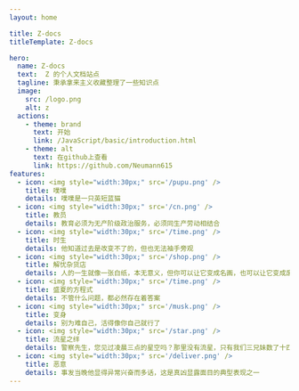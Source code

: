 ```yaml
---
layout: home

title: Z-docs
titleTemplate: Z-docs

hero:
  name: Z-docs
  text:  Z 的个人文档站点
  tagline: 秉承拿来主义收藏整理了一些知识点
  image:
    src: /logo.png
    alt: z
  actions:
    - theme: brand
      text: 开始
      link: /JavaScript/basic/introduction.html
    - theme: alt
      text: 在github上查看
      link: https://github.com/Neumann615
features:
  - icon: <img style="width:30px;" src='/pupu.png' />
    title: 噗噗
    details: 噗噗是一只英短蓝猫
  - icon: <img style="width:30px;" src='/cn.png' />
    title: 教员
    details: 教育必须为无产阶级政治服务，必须同生产劳动相结合
  - icon: <img style="width:30px;" src='/time.png' />
    title: 时生
    details: 他知道过去是改变不了的，但也无法袖手旁观
  - icon: <img style="width:30px;" src='/shop.png' />
    title: 解忧杂货店
    details: 人的一生就像一张白纸，本无意义，但你可以让它变成名画，也可以让它变成废纸
  - icon: <img style="width:30px;" src='/time.png' />
    title: 盛夏的方程式
    details: 不管什么问题，都必然存在着答案
  - icon: <img style="width:30px;" src='/musk.png' />
    title: 变身
    details: 别为难自己，活得像你自己就行了
  - icon: <img style="width:30px;" src='/star.png' />
    title: 流星之绊
    details: 警察先生，您见过凌晨三点的星空吗？那里没有流星，只有我们三兄妹数了十四年的寂寞
  - icon: <img style="width:30px;" src='/deliver.png' />
    title: 恶意
    details: 事发当晚他显得异常兴奋而多话，这是真凶显露面目的典型表现之一
---
```

